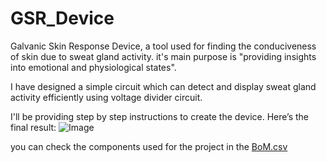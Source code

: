 # GSR_Device
Galvanic Skin Response Device, a tool used for finding the conduciveness of skin due to sweat gland activity. it's main purpose is "providing insights into emotional and physiological states".

I have designed a simple circuit which can detect and display sweat gland activity efficiently using voltage divider circuit.

I'll be providing step by step instructions to create the device. 
Here’s the final result:
![Image](https://github.com/user-attachments/assets/0de31eb3-38a2-461a-be4c-d317bc265132)

 you can check the components used for the project in the [BoM.csv](BoM.csv)



